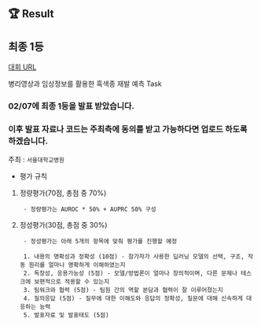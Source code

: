 ## 🏆 Result
## 최종 1등
[대회 URL](https://maic.or.kr/competitions/28/share-board/detail/942)

병리영상과 임상정보를 활용한 흑색종 재발 예측 Task




### 02/07에 최종 1등을 발표 받았습니다. 
### 이후 발표 자료나 코드는 주최측에 동의를 받고 가능하다면 업로드 하도록 하겠습니다.





주최 : ```서울대학교병원```


* 평가 규칙

1. 정량평가(70점, 총점 중 70%)

        · 정량평가는 AUROC * 50% + AUPRC 50% 구성

2. 정성평가(30점, 총점 중 30%)

        · 정성평가는 아래 5개의 항목에 맞춰 평가를 진행할 예정

        1. 내용의 명확성과 정확성 (10점) - 참가자가 사용한 딥러닝 모델의 선택, 구조, 작동 원리를 얼마나 명확하게 이해하였는지
        2. 독창성, 응용가능성 (5점) - 모델/방법론이 얼마나 창의적이며, 다른 문제나 테스크에 보편적으로 적용할 수 있는지
        3. 팀워크와 협력 (5점) - 팀원 간의 역할 분담과 협력이 잘 이루어졌는지
        4. 질의응답 (5점) - 질무에 대한 이해도와 응답의 정확성, 질문에 대해 신속하게 대응하는 능력
        5. 발표자료 및 발표태도 (5점)
